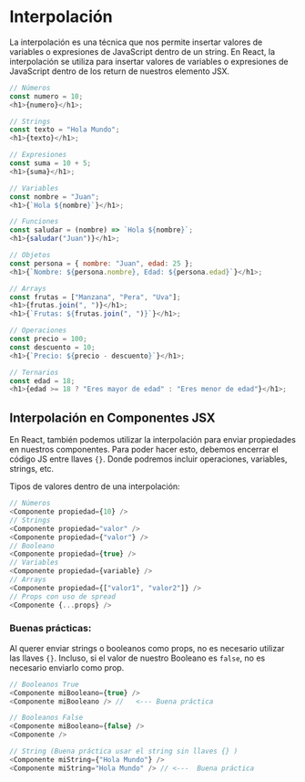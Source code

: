 # Interpolación

La interpolación es una técnica que nos permite insertar valores de variables o expresiones de JavaScript dentro de un string. En React, la interpolación se utiliza para insertar valores de variables o expresiones de JavaScript dentro de los return de nuestros elemento JSX.

```js
// Números
const numero = 10;
<h1>{numero}</h1>;

// Strings
const texto = "Hola Mundo";
<h1>{texto}</h1>;

// Expresiones
const suma = 10 + 5;
<h1>{suma}</h1>;

// Variables
const nombre = "Juan";
<h1>{`Hola ${nombre}`}</h1>;

// Funciones
const saludar = (nombre) => `Hola ${nombre}`;
<h1>{saludar("Juan")}</h1>;

// Objetos
const persona = { nombre: "Juan", edad: 25 };
<h1>{`Nombre: ${persona.nombre}, Edad: ${persona.edad}`}</h1>;

// Arrays
const frutas = ["Manzana", "Pera", "Uva"];
<h1>{frutas.join(", ")}</h1>;
<h1>{`Frutas: ${frutas.join(", ")}`}</h1>;

// Operaciones
const precio = 100;
const descuento = 10;
<h1>{`Precio: ${precio - descuento}`}</h1>;

// Ternarios
const edad = 18;
<h1>{edad >= 18 ? "Eres mayor de edad" : "Eres menor de edad"}</h1>;
```

## Interpolación en Componentes JSX

En React, también podemos utilizar la interpolación para enviar propiedades en nuestros componentes. Para poder hacer esto, debemos encerrar el código JS entre llaves `{}`. Donde podremos incluir operaciones, variables, strings, etc.

Tipos de valores dentro de una interpolación:

```js
// Números
<Componente propiedad={10} />
// Strings
<Componente propiedad="valor" />
<Componente propiedad={"valor"} />
// Booleano
<Componente propiedad={true} />
// Variables
<Componente propiedad={variable} />
// Arrays
<Componente propiedad={["valor1", "valor2"]} />
// Props con uso de spread
<Componente {...props} />
```

### Buenas prácticas:

Al querer enviar strings o booleanos como props, no es necesario utilizar las llaves `{}`. Incluso, si el valor de nuestro Booleano es `false`, no es necesario enviarlo como prop.

```js
// Booleanos True
<Componente miBooleano={true} />
<Componente miBooleano /> //   <--- Buena práctica

// Booleanos False
<Componente miBooleano={false} />
<Componente />

// String (Buena práctica usar el string sin llaves {} )
<Componente miString={"Hola Mundo"} />
<Componente miString="Hola Mundo" /> // <---  Buena práctica
```
